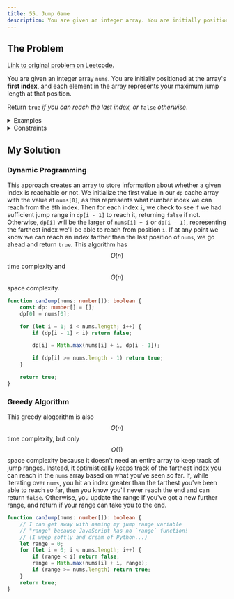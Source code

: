 ```yaml
---
title: 55. Jump Game
description: You are given an integer array. You are initially positioned at the array's first index, and each element in the array represents your maximum jump length at that position. Return true if you can reach the last index, or false otherwise.
---
```


## The Problem

[Link to original problem on Leetcode.](https://leetcode.com/problems/jump-game/)

You are given an integer array `nums`. You are initially positioned at the array's **first index**, and each element in the array represents your maximum jump length at that position.

Return `true` _if you can reach the last index, or_ `false` _otherwise_.

<details>
<summary>Examples</summary>

Example 1:

```
Input: nums = [2,3,1,1,4]
Output: true
Explanation: Jump 1 step from index 0 to 1, then 3 steps to the last index.
```

Example 2:

```
Input: nums = [3,2,1,0,4]
Output: false
Explanation: You will always arrive at index 3 no matter what. Its maximum jump length is 0, which makes it impossible to reach the last index.
```

</details>

<details>
<summary>Constraints</summary>

- <code>1 <= nums.length <= 10<sup>4</sup></code>
- <code>0 <= nums[i] <= 10<sup>5</sup></code>
</details>

## My Solution

### Dynamic Programming

This approach creates an array to store information about whether a given index is reachable or not. We initialize the first value in our `dp` cache array with the value at `nums[0]`, as this represents what number index we can reach from the `0`th index. Then for each index `i`, we check to see if we had sufficient jump range in `dp[i - 1]` to reach it, returning `false` if not. Otherwise, `dp[i]` will be the larger of `nums[i] + i` or `dp[i - 1]`, representing the farthest index we'll be able to reach from position `i`. If at any point we know we can reach an index farther than the last position of `nums`, we go ahead and return `true`. This algorithm has $$O(n)$$ time complexity and $$O(n)$$ space complexity.

```typescript
function canJump(nums: number[]): boolean {
	const dp: number[] = [];
	dp[0] = nums[0];

	for (let i = 1; i < nums.length; i++) {
		if (dp[i - 1] < i) return false;

		dp[i] = Math.max(nums[i] + i, dp[i - 1]);

		if (dp[i] >= nums.length - 1) return true;
	}

	return true;
}
```

### Greedy Algorithm

This greedy alogorithm is also $$O(n)$$ time complexity, but only $$O(1)$$ space complexity because it doesn't need an entire array to keep track of jump ranges. Instead, it optimistically keeps track of the farthest index you can reach in the `nums` array based on what you've seen so far. If, while iterating over `nums`, you hit an index greater than the farthest you've been able to reach so far, then you know you'll never reach the end and can return `false`. Otherwise, you update the range if you've got a new further range, and return if your range can take you to the end.

```typescript
function canJump(nums: number[]): boolean {
	// I can get away with naming my jump range variable
	// "range" because JavaScript has no `range` function!
	// (I weep softly and dream of Python...)
	let range = 0;
	for (let i = 0; i < nums.length; i++) {
		if (range < i) return false;
		range = Math.max(nums[i] + i, range);
		if (range >= nums.length) return true;
	}
	return true;
}
```
